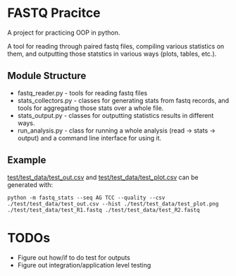 # FASTQ Pracitce
A project for practicing OOP in python.

A tool for reading through paired fastq files, compiling various statistics on them, and outputting those statstics in various ways (plots, tables, etc.).

## Module Structure
* fastq_reader.py - tools for reading fastq files
* stats_collectors.py - classes for generating stats from fastq records, and tools for aggregating those stats over a whole file.
* stats_output.py - classes for outputting statistics results in different ways.
* run_analysis.py - class for running a whole analysis (read -> stats -> output) and a command line interface for using it.

## Example
[test/test_data/test_out.csv](https://github.com/agbaum/fastq-processing-practice/blob/master/test/test_data/test_out.csv) and [test/test_data/test_plot.csv](https://github.com/agbaum/fastq-processing-practice/raw/master/test/test_data/test_plot.png) can be generated with:

    python -m fastq_stats --seq AG TCC --quality --csv ./test/test_data/test_out.csv --hist ./test/test_data/test_plot.png ./test/test_data/test_R1.fastq ./test/test_data/test_R2.fastq

# TODOs
* Figure out how/if to do test for outputs
* Figure out integration/application level testing
